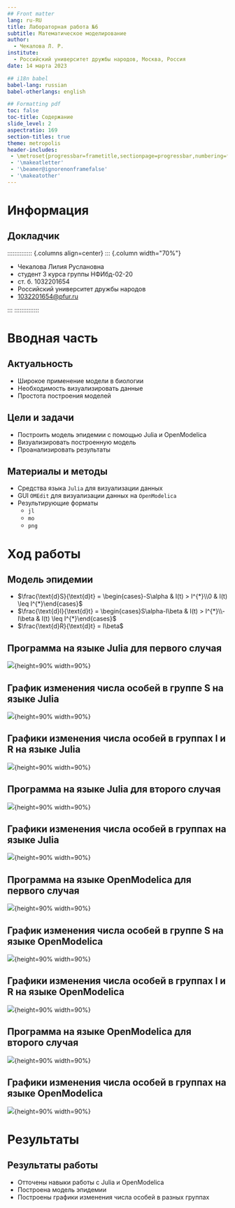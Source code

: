 ```yaml
---
## Front matter
lang: ru-RU
title: Лабораторная работа №6
subtitle: Математическое моделирование
author:
  - Чекалова Л. Р.
institute:
  - Российский университет дружбы народов, Москва, Россия
date: 14 марта 2023

## i18n babel
babel-lang: russian
babel-otherlangs: english

## Formatting pdf
toc: false
toc-title: Содержание
slide_level: 2
aspectratio: 169
section-titles: true
theme: metropolis
header-includes:
 - \metroset{progressbar=frametitle,sectionpage=progressbar,numbering=fraction}
 - '\makeatletter'
 - '\beamer@ignorenonframefalse'
 - '\makeatother'
---
```


# Информация

## Докладчик

:::::::::::::: {.columns align=center}
::: {.column width="70%"}

  * Чекалова Лилия Руслановна
  * студент 3 курса группы НФИбд-02-20
  * ст. б. 1032201654
  * Российский университет дружбы народов
  * [1032201654@pfur.ru](mailto:1032201654@@pfur.ru)

:::
::::::::::::::

# Вводная часть

## Актуальность

- Широкое применение модели в биологии
- Необходимость визуализировать данные
- Простота построения моделей

## Цели и задачи

- Построить модель эпидемии с помощью Julia и OpenModelica
- Визуализировать построенную модель
- Проанализировать результаты

## Материалы и методы

- Средства языка `Julia` для визуализации данных
- GUI `OMEdit` для визуализации данных на `OpenModelica`
- Результирующие форматы
	- `jl`
	- `mo`
	- `png`

# Ход работы

## Модель эпидемии

- $\frac{\text{d}S}{\text{d}t} = \begin{cases}-S\alpha & I(t) > I^{*}\\0 & I(t) \leq I^{*}\end{cases}$
- $\frac{\text{d}I}{\text{d}t} = \begin{cases}S\alpha-I\beta & I(t) > I^{*}\\-I\beta & I(t) \leq I^{*}\end{cases}$
- $\frac{\text{d}R}{\text{d}t} = I\beta$

## Программа на языке Julia для первого случая

![](image/1.png){height=90% width=90%}

## График изменения числа особей в группе S на языке Julia

![](image/lab6_1S.png){height=90% width=90%}

## Графики изменения числа особей в группах I и R на языке Julia

![](image/lab6_1RI.png){height=90% width=90%}

## Программа на языке Julia для второго случая

![](image/2.png){height=90% width=90%}

## Графики изменения числа особей в группах на языке Julia

![](image/lab6_2.png){height=90% width=90%}

## Программа на языке OpenModelica для первого случая

![](image/3.png){height=90% width=90%}

## График изменения числа особей в группе S на языке OpenModelica

![](image/lab6_om1S.png){height=90% width=90%}

## Графики изменения числа особей в группах I и R на языке OpenModelica

![](image/lab6_om1IR.png){height=90% width=90%}

## Программа на языке OpenModelica для второго случая

![](image/4.png){height=90% width=90%}

## Графики изменения числа особей в группах на языке OpenModelica

![](image/lab6_om2.png){height=90% width=90%}

# Результаты

## Результаты работы

- Отточены навыки работы с Julia и OpenModelica
- Построена модель эпидемии
- Построены графики изменения числа особей в разных группах